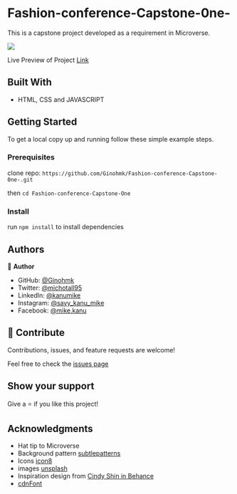 # Fashion-conference-Capstone-0ne-

This is a capstone project developed as a requirement in Microverse.

![](https://img.shields.io/badge/Microverse-blueviolet)

Live Preview of Project [Link](https://ginohmk.github.io/Fashion-conference-Capstone-0ne-/)

## Built With

- HTML, CSS and JAVASCRIPT

## Getting Started

To get a local copy up and running follow these simple example steps.

### Prerequisites

clone repo: `https://github.com/Ginohmk/Fashion-conference-Capstone-0ne-.git`

then
`cd Fashion-conference-Capstone-One`

### Install

run `npm install` to install dependencies

## Authors

👤 **Author**

- GitHub: [@Ginohmk](https://github.com/Ginohmk)
- Twitter: [@michotall95](https://www.twitter.com/michotall95)
- LinkedIn: [@kanumike](https://www.linkedin.com/in/kanu-mike-497119211/)
- Instagram: [@savy_kanu_mike](https/instagram.com/savy_kanu_mike)
- Facebook: [@mike.kanu](https://www.facebook.com/mike.kanu)

## 🤝 Contribute

Contributions, issues, and feature requests are welcome!

Feel free to check the [issues page](../../issues/)

## Show your support

Give a ⭐️ if you like this project!

## Acknowledgments

- Hat tip to Microverse
- Background pattern [subtlepatterns](www.subtlepatterns.com)
- Icons [icon8](https://icons8.com/)
- images [unsplash](https://unsplash.com/)
- Inspiration design from [Cindy Shin in Behance](https://www.behance.net/adagio07)
- [cdnFont](https://www.cdnfonts.com/cocogoose.font)
